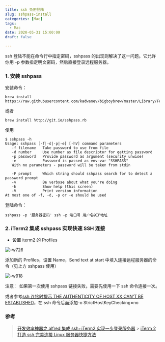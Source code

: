 ```yaml
---
title: ssh 免密登陆
slug: sshpass-install
categories: [Mac]
tags:
  - Mac
date: 2020-05-31 15:00:00
draft: false

---
```


ssh 登陆不能在命令行中指定密码，sshpass 的出现则解决了这一问题。它允许你用 -p 参数指定明文密码，然后直接登录远程服务器。

<!--more-->

### 1. 安装 sshpass

安装命令：

```linux
brew install https://raw.githubusercontent.com/kadwanev/bigboybrew/master/Library/Formula/sshpass.rb
```

或者

```linux
brew install http://git.io/sshpass.rb
```

使用

```linux
$ sshpass -h
Usage: sshpass [-f|-d|-p|-e] [-hV] command parameters
   -f filename   Take password to use from file
   -d number     Use number as file descriptor for getting password
   -p password   Provide password as argument (security unwise)
   -e            Password is passed as env-var "SSHPASS"
   With no parameters - password will be taken from stdin

   -P prompt     Which string should sshpass search for to detect a password prompt
   -v            Be verbose about what you're doing
   -h            Show help (this screen)
   -V            Print version information
At most one of -f, -d, -p or -e should be used
```

登陆命令：

```linux
sshpass -p '服务器密码' ssh -p 端口号 用户名@IP地址
```

### 2. iTerm2 集成 sshpass 实现快速 SSH 连接

- 设置 iterm2 的 Profiles

![-w726](https://r.xulinfeng.xyz/linden/2020/05/15909282569457.jpg)

添加新的 Profiles，设置 Name，Send text at start 中填入连接远程服务器的命令（见上方 sshpass 使用）

![-w918](https://r.xulinfeng.xyz/linden/2020/05/15909284730517.jpg)

注意：
如果第一次使用 sshpass 链接失败，需要先使用一下 ssh 命令连接一次。

或者参考[ssh 连接时提示 THE AUTHENTICITY OF HOST XX CAN'T BE ESTABLISHED](https://www.cnblogs.com/beginner-boy/p/8078837.html)，在 ssh 命令后面添加-o StrictHostKeyChecking=no

### 参考

> [开发效率神器之 alfred 集成 ssh+iTerm2 实现一步登录服务器](https://juejin.im/post/5d4d4ce55188255d803f9479) > [iTerm 2 打造 ssh 完美连接 Linux 服务器快捷方法
> ](https://www.cnblogs.com/chongdongxiaoyu/p/11390127.html)
